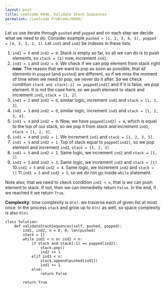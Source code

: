```yaml
---
layout: post
title: Leetcode 0946. Validate Stack Sequences
permalink: /Leetcode Problems/0946/
---
```


Let us use iterate through `pushed` and `popped` and on each step we decide what we need to do. Consider example
`pushed = [1, 2, 3, 4, 5], popped = [4, 5, 3, 2, 1]`. Let `ind1` and `ind2` be indexes in these lists.

1. `ind1 = 0` and `ind2 = 0`. Stack is empty so far, so all we can do is to push elements, so `stack = [1]` now, increment `ind1`.
2. `ind1 = 1` and `ind2 = 0`. We check if we can pop element from stack right **now**. The reason that we want to pop as soon as possible, that all elements in `popped` (and `pushed`) are different, so if we miss the moment of time when we need to pop, we never do it after. So we check condition `stack and stack[-1] == popped[ind2]` and if it is false, we pop element. It is not the case here, so we push element to stack and increment `ind1`, `stack = [1, 2]`.
3. `ind1 = 2` and `ind2 = 0`, similar logic, increment `ind1` and `stack = [1, 2, 3]`.
4. `ind1 = 3` and `ind2 = 0`, similar logic, increment `ind1` and `stack = [1, 2, 3, 4]`.
5. `ind1 = 4` and `ind2 = 0`. Now, we have `popped[ind2] = 4`, which is equal to the top of our stack, so we pop it from stack and increment `ind2`, `stack = [1, 2, 3]`.
6. `ind1 = 4` and `ind2 = 1`. We increment `ind1` and `stack = [1, 2, 3, 5]`.
7. `ind1 = 5` and `ind2 = 1`. Top of stack equal to `popped[ind2]`, so we pop element and increment `ind2`, `stack = [1, 2, 3]`
8. `ind1 = 5` and `ind2 = 2`. Same logic, we increment `ind2` and `stack = [1, 2]`
9. `ind1 = 5` and `ind2 = 3`. Same logic, we increment `ind2` and `stack = [1]`
10.`ind1 = 5` and `ind2 = 4`. Same logic, we increment `ind2` and `stack = []`
11.`ind1 = 5` and `ind2 = 5`, so we do not go inside `while` statement.

Note also, that we need to ckeck condition `ind1 < n`, that is we can push element to stack. If not, then we can immedietly return `False`. In the end, if we reached it we return `True`.

**Complexity**: time complexity is `O(n)`: we traverse each of given list at most once. In the process `stack` and grow up to `O(n)` as well, so space complexity is also `O(n)`.

```
class Solution:
    def validateStackSequences(self, pushed, popped):
        ind1, ind2, n = 0, 0, len(pushed)
        stack = []
        while ind1 < n or ind2 < n:
            if stack and stack[-1] == popped[ind2]:
                stack.pop()
                ind2 += 1
            elif ind1 < n:
                stack.append(pushed[ind1])
                ind1 += 1
            else:
                return False
        
        return True
```